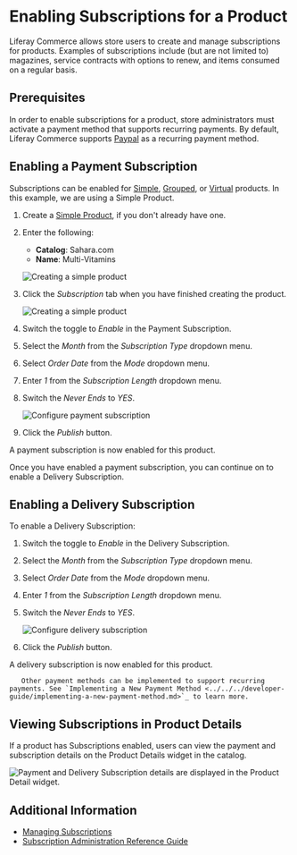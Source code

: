 # Enabling Subscriptions for a Product

Liferay Commerce allows store users to create and manage subscriptions for products. Examples of subscriptions include (but are not limited to) magazines, service contracts with options to renew, and items consumed on a regular basis.

## Prerequisites

In order to enable subscriptions for a product, store administrators must activate a payment method that supports recurring payments. By default, Liferay Commerce supports [Paypal](../../../store-administration/configuring-payment-methods/paypal.md) as a recurring payment method.

## Enabling a Payment Subscription

Subscriptions can be enabled for [Simple](../product-types/creating-a-simple-product.md), [Grouped](../product-types/creating-a-grouped-product.md), or [Virtual](../product-types/creating-a-virtual-product.md) products. In this example, we are using a Simple Product.

1. Create a [Simple Product](../product-types/creating-a-simple-product.md), if you don't already have one.
1. Enter the following:

    * **Catalog**: Sahara.com
    * **Name**: Multi-Vitamins

    ![Creating a simple product](./enabling-subscriptions-for-a-product/images/01.png)

1. Click the _Subscription_ tab when you have finished creating the product.

    ![Creating a simple product](./enabling-subscriptions-for-a-product/images/02.png)

1. Switch the toggle to _Enable_ in the Payment Subscription.
1. Select the _Month_ from the _Subscription Type_ dropdown menu.
1. Select _Order Date_ from the _Mode_ dropdown menu.
1. Enter _1_ from the _Subscription Length_ dropdown menu.
1. Switch the _Never Ends_ to _YES_.

    ![Configure payment subscription](./enabling-subscriptions-for-a-product/images/03.png)

1. Click the _Publish_ button.

A payment subscription is now enabled for this product.

Once you have enabled a payment subscription, you can continue on to enable a Delivery Subscription.

## Enabling a Delivery Subscription

To enable a Delivery Subscription:

1. Switch the toggle to _Enable_ in the Delivery Subscription.
1. Select the _Month_ from the _Subscription Type_ dropdown menu.
1. Select _Order Date_ from the _Mode_ dropdown menu.
1. Enter _1_ from the _Subscription Length_ dropdown menu.
1. Switch the _Never Ends_ to _YES_.

    ![Configure delivery subscription](./enabling-subscriptions-for-a-product/images/04.png)

1. Click the _Publish_ button.

A delivery subscription is now enabled for this product.

```tip::
   Other payment methods can be implemented to support recurring payments. See `Implementing a New Payment Method <../../../developer-guide/implementing-a-new-payment-method.md>`_ to learn more.
```

## Viewing Subscriptions in Product Details

If a product has Subscriptions enabled, users can view the payment and subscription details on the Product Details widget in the catalog.

![Payment and Delivery Subscription details are displayed in the Product Detail widget.](./enabling-subscriptions-for-a-product/images/05.png)

## Additional Information

* [Managing Subscriptions](../../../orders-and-fulfillment/subscriptions/managing-subscriptions.md)
* [Subscription Administration Reference Guide](../../../orders-and-fulfillment/subscriptions/subscription-administration-reference-guide.md)
